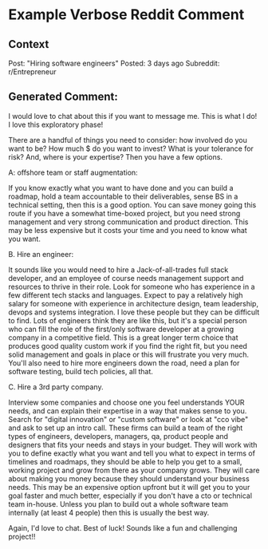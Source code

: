 # Example Verbose Reddit Comment

## Context
Post: "Hiring software engineers" 
Posted: 3 days ago
Subreddit: r/Entrepreneur

## Generated Comment:

I would love to chat about this if you want to message me. This is what I do! I love this exploratory phase!

There are a handful of things you need to consider: how involved do you want to be? How much $ do you want to invest? What is your tolerance for risk? And, where is your expertise? Then you have a few options.

A: offshore team or staff augmentation:

If you know exactly what you want to have done and you can build a roadmap, hold a team accountable to their deliverables, sense BS in a technical setting, then this is a good option. You can save money going this route if you have a somewhat time-boxed project, but you need strong management and very strong communication and product direction. This may be less expensive but it costs your time and you need to know what you want.

B. Hire an engineer:

It sounds like you would need to hire a Jack-of-all-trades full stack developer, and an employee of course needs management support and resources to thrive in their role. Look for someone who has experience in a few different tech stacks and languages. Expect to pay a relatively high salary for someone with experience in architecture design, team leadership, devops and systems integration. I love these people but they can be difficult to find. Lots of engineers think they are like this, but it's a special person who can fill the role of the first/only software developer at a growing company in a competitive field. This is a great longer term choice that produces good quality custom work if you find the right fit, but you need solid management and goals in place or this will frustrate you very much. You'll also need to hire more engineers down the road, need a plan for software testing, build tech policies, all that.

C. Hire a 3rd party company.

Interview some companies and choose one you feel understands YOUR needs, and can explain their expertise in a way that makes sense to you. Search for "digital innovation" or "custom software" or look at "cco vibe" and ask to set up an intro call. These firms can build a team of the right types of engineers, developers, managers, qa, product people and designers that fits your needs and stays in your budget. They will work with you to define exactly what you want and tell you what to expect in terms of timelines and roadmaps, they should be able to help you get to a small, working project and grow from there as your company grows. They will care about making you money because they should understand your business needs. This may be an expensive option upfront but it will get you to your goal faster and much better, especially if you don't have a cto or technical team in-house. Unless you plan to build out a whole software team internally (at least 4 people) then this is usually the best way.

Again, I'd love to chat. Best of luck! Sounds like a fun and challenging project!! 